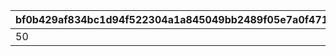 |bf0b429af834bc1d94f522304a1a845049bb2489f05e7a0f471464c5d4af3a5d|22854fbf74d27759830dba4cb5a7c1142c84c6183a4bafcb558b935b803d1aee|927730d9c62a7b2859179574bc7aa80203ab1e6a5b1c670e29f6ea3904ec5522|b538f9624375179adf0d3db550f5fb009edef216d1300609c605f245304eeb0a|bc28f8863297222ab0e8c366228edd52307d1d84f3cbb14ed10e9ff34077764b|5a55aee80fd3658ab46065ce666d7ca8837553362948074fedbf674d8df5d2c0|52f51c42ecc1e767efd0372ad3167aedd89eb72cb92d7ad1349e5af17ed69bc2|d5dd2d97bf716c9590c28f42dd174f2825650bf305b18b8965c6e660c2b99913|
| --- | --- | --- | --- | --- | --- | --- | --- |
|50|common_label_release_2_16_skip|2001000|2023/02/15 15:00:00|1|2116099|balloon_story_2nd_16_skip|common_btn_2_16_skip|